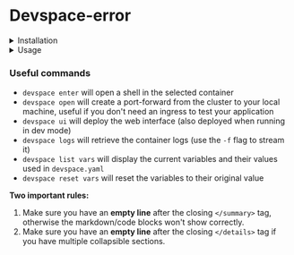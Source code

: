 # Devspace-error

<details>
  <summary>Installation</summary>
  
  ## Heading
Installation helm on Ubuntu :
Install devspace CLI (v5.15)
Ensure you have docker, helm (v2.17.0) and kubectl installed on your machine

Download 2.17.0
-> Extract here
-> On terminal access to last folder of helm downloaded file
-> which helm
-> sudo mv helm (copy/paste result of last commande)
-> helm version
</details>

<details>
   <summary>Usage</summary>

### First time

If this is the first time you start devspace, run the following command to tell devspace which namespace you prefer to use:

```bash
devspace use namespace my-namespace
```

### Deploy the application

All devspace commands must be run at the root of the folder.

To deploy your application, run the following command:

```bash
devspace deploy
```

### Update your hosts file for the new ingress(es)

When creating ingresses, you need to update your hosts file to map the custom domain(s) with the Ingress Controller Nginx IP, `34.79.192.20`.

Example for the Varnish ingress:
```
34.79.192.20 dev-yourname.laprovence.com dev-yourname-www.laprovence.com dev-yourname-api.laprovence.com dev-yourname-abonnement.laprovence.com
```

You can retrieve the URLs from the GCP Console

### Use the dev mode with hot-reloading

To start your application in dev mode and use the hot-reloading feature, run the following command:

```bash
devspace dev
```

It will deploy your application and its dependencies, then open a shell in the running container. You can now update your files locally and the changes will be reflected inside the container.

### Delete the application

To delete the deployment, run the following command:

```bash
devspace purge
```

If your deployment contains dependencies (e.g.: varnish) or if you want to fully clean your environment, run the following command to delete everything:

```bash
devspace purge -a
```

### Deploy without Varnish

To deploy your application without Varnish, simply comment the following block in the `devspace.yaml` configuration file:

```yaml
# comment this block to disable varnish dependency
dependencies:
- name: varnish
  source:
    path: ../vcl-varnish
  vars:
    - name: backend_api
      value: api
```

### Clear Varnish cache

If you deploy the application with Varnish as a dependency (default behavior), you can run the following command to clear its cache:

```bash
devspace run varnish.purge
```
</details>

### Useful commands

* `devspace enter` will open a shell in the selected container
* `devspace open` will create a port-forward from the cluster to your local machine, useful if you don't need an ingress to test your application
* `devspace ui` will deploy the web interface (also deployed when running in dev mode)
* `devspace logs` will retrieve the container logs (use the `-f` flag to stream it)
* `devspace list vars` will display the current variables and their values used in `devspace.yaml`
* `devspace reset vars` will reset the variables to their original value




**Two important rules:**
1. Make sure you have an **empty line** after the closing `</summary>` tag, otherwise the markdown/code blocks won't show correctly.
2. Make sure you have an **empty line** after the closing `</details>` tag if you have multiple collapsible sections.
